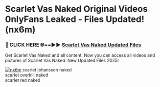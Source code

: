 # Scarlet Vas Naked Original Videos 0nlyFans Leaked - Files Updated! (nx6m)

<h3>🔴 CLICK HERE 🌐==►► <a href="https://tinyurl.com/yckcrads" rel="nofollow">Scarlet Vas Naked Updated Files</a></h3>

Get Scarlet Vas Naked and all content. Now you can access all videos and pictures of Scarlet Vas Naked. New Updated Files 2025!

[![nx6m](https://i.imgur.com/hpKpOFt.gif)](https://tinyurl.com/yckcrads)
scarlet johansson naked<br>
scarlet overkill naked<br>
scarlet red naked